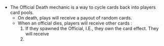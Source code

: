
- The Official Death mechanic is a way to cycle cards back into players card pools.
	- On death, plays will receive a payout of random cards.
	- When an official dies, players will receive other cards :
		1. If they spawned the Official, I.E., they own the card effect.  They will receive  
		2. 